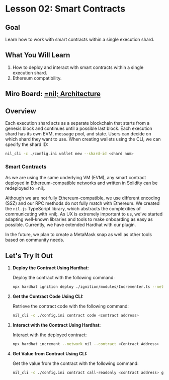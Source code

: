 # Lesson 02: Smart Contracts

## Goal

Learn how to work with smart contracts within a single execution shard.

## What You Will Learn

1. How to deploy and interact with smart contracts within a single execution shard.
2. Ethereum compatibility.

## Miro Board: [=nil; Architecture](https://miro.com/app/board/uXjVK2tT-H8=/?share_link_id=223437132735)

## Overview

Each execution shard acts as a separate blockchain that starts from a genesis block and continues until a possible last block. Each execution shard has its own EVM, message pool, and state. Users can decide on which shard they want to use. When creating wallets using the CLI, we can specify the shard ID:
```bash
nil_cli -c ./config.ini wallet new --shard-id <shard num>
```

### Smart Contracts

As we are using the same underlying VM (EVM), any smart contract deployed in Ethereum-compatible networks and written in Solidity can be redeployed to =nil;.

Although we are not fully Ethereum-compatible, we use different encoding (SSZ) and our RPC methods do not fully match with Ethereum. We created the `nil.js` TypeScript library, which abstracts the complexities of communicating with =nil;. As UX is extremely important to us, we've started adapting well-known libraries and tools to make onboarding as easy as possible. Currently, we have extended Hardhat with our plugin.

In the future, we plan to create a MetaMask snap as well as other tools based on community needs.

## Let's Try It Out

1. **Deploy the Contract Using Hardhat:**

   Deploy the contract with the following command:
   ```bash
   npx hardhat ignition deploy ./ignition/modules/Incrementer.ts --network nil
   ```

2. **Get the Contract Code Using CLI:**

   Retrieve the contract code with the following command:
   ```bash
   nil_cli -c ./config.ini contract code <contract address>
   ```

3. **Interact with the Contract Using Hardhat:**

   Interact with the deployed contract:
   ```bash
   npx hardhat increment --network nil --contract <Contract Address>
   ```

4. **Get Value from Contract Using CLI:**

   Get the value from the contract with the following command:
   ```bash
   nil_cli -c ./config.ini contract call-readonly <contract address> getValue --abi ./artifacts/Incrementer.abi
   ```

